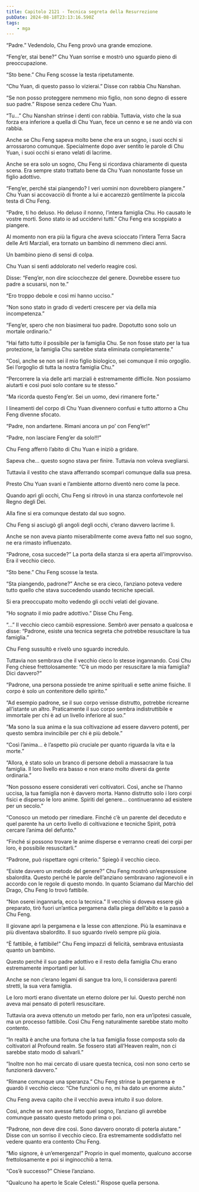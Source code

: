 ```yaml
---
title: Capitolo 2121 - Tecnica segreta della Resurrezione
pubDate: 2024-08-18T23:13:16.590Z
tags:
    - mga
---
```





“Padre.” Vedendolo, Chu Feng provò una grande emozione.

“Feng’er, stai bene?” Chu Yuan sorrise e mostrò uno sguardo pieno di preoccupazione.

“Sto bene.” Chu Feng scosse la testa ripetutamente.


“Chu Yuan, di questo passo lo vizierai.” Disse con rabbia Chu Nanshan.

“Se non posso proteggere nemmeno mio figlio, non sono degno di essere suo padre.” Rispose senza cedere Chu Yuan.


“Tu…” Chu Nanshan strinse i denti con rabbia. Tuttavia, visto che la sua forza era inferiore a quella di Chu Yuan, fece un cenno e se ne andò via con rabbia.


Anche se Chu Feng sapeva molto bene che era un sogno, i suoi occhi si arrossarono comunque. Specialmente dopo aver sentito le parole di Chu Yuan, i suoi occhi si erano velati di lacrime.


Anche se era solo un sogno, Chu Feng si ricordava chiaramente di questa scena. Era sempre stato trattato bene da Chu Yuan nonostante fosse un figlio adottivo.


“Feng’er, perché stai piangendo? I veri uomini non dovrebbero piangere.” Chu Yuan si accovacciò di fronte a lui e accarezzò gentilmente la piccola testa di Chu Feng.

“Padre, ti ho deluso. Ho deluso il nonno, l’intera famiglia Chu. Ho causato le vostre morti. Sono stato io ad uccidervi tutti.” Chu Feng era scoppiato a piangere.


Al momento non era più la figura che aveva scioccato l’intera Terra Sacra delle Arti Marziali, era tornato un bambino di nemmeno dieci anni.


Un bambino pieno di sensi di colpa.


Chu Yuan si sentì addolorato nel vederlo reagire così.


Disse: “Feng’er, non dire sciocchezze del genere. Dovrebbe essere tuo padre a scusarsi, non te.”


“Ero troppo debole e così mi hanno ucciso.”


“Non sono stato in grado di vederti crescere per via della mia incompetenza.”


“Feng’er, spero che non biasimerai tuo padre. Dopotutto sono solo un mortale ordinario.”


“Hai fatto tutto il possibile per la famiglia Chu. Se non fosse stato per la tua protezione, la famiglia Chu sarebbe stata eliminata completamente.”


“Così, anche se non sei il mio figlio biologico, sei comunque il mio orgoglio. Sei l’orgoglio di tutta la nostra famiglia Chu.”

“Percorrere la via delle arti marziali è estremamente difficile. Non possiamo aiutarti e così puoi solo contare su te stesso.”


“Ma ricorda questo Feng’er. Sei un uomo, devi rimanere forte.”


I lineamenti del corpo di Chu Yuan divennero confusi e tutto attorno a Chu Feng divenne sfocato.


“Padre, non andartene. Rimani ancora un po’ con Feng’er!”

“Padre, non lasciare Feng’er da solo!!!”


Chu Feng afferrò l’abito di Chu Yuan e iniziò a gridare.

Sapeva che… questo sogno stava per finire. Tuttavia non voleva svegliarsi.


Tuttavia il vestito che stava afferrando scomparì comunque dalla sua presa.

Presto Chu Yuan svanì e l’ambiente attorno diventò nero come la pece.


Quando aprì gli occhi, Chu Feng si ritrovò in una stanza confortevole nel Regno degli Dei.


Alla fine si era comunque destato dal suo sogno.


Chu Feng si asciugò gli angoli degli occhi, c’erano davvero lacrime lì.


Anche se non aveva pianto miserabilmente come aveva fatto nel suo sogno, ne era rimasto influenzato.


“Padrone, cosa succede?” La porta della stanza si era aperta all'improvviso. Era il vecchio cieco.


“Sto bene.” Chu Feng scosse la testa.

“Sta piangendo, padrone?” Anche se era cieco, l’anziano poteva vedere tutto quello che stava succedendo usando tecniche speciali.


Si era preoccupato molto vedendo gli occhi velati del giovane.


“Ho sognato il mio padre adottivo.” Disse Chu Feng.


“...” Il vecchio cieco cambiò espressione. Sembrò aver pensato a qualcosa e disse: “Padrone, esiste una tecnica segreta che potrebbe resuscitare la tua famiglia.”


Chu Feng sussultò e rivelò uno sguardo incredulo.


Tuttavia non sembrava che il vecchio cieco lo stesse ingannando. Così Chu Feng chiese frettolosamente: “C’è un modo per resuscitare la mia famiglia? Dici davvero?”

“Padrone, una persona possiede tre anime spirituali e sette anime fisiche. Il corpo è solo un contenitore dello spirito.”


“Ad esempio padrone, se il suo corpo venisse distrutto, potrebbe ricrearne all’istante un altro. Praticamente il suo corpo sembra indistruttibile e immortale per chi è ad un livello inferiore al suo.”


“Ma sono la sua anima e la sua coltivazione ad essere davvero potenti, per questo sembra invincibile per chi è più debole.”


“Così l’anima… è l’aspetto più cruciale per quanto riguarda la vita e la morte.”


“Allora, è stato solo un branco di persone deboli a massacrare la tua famiglia. Il loro livello era basso e non erano molto diversi da gente ordinaria.”

“Non possono essere considerati veri coltivatori. Così, anche se l’hanno uccisa, la tua famiglia non è davvero morta. Hanno distrutto solo i loro corpi fisici e disperso le loro anime. Spiriti del genere… continueranno ad esistere per un secolo.”

“Conosco un metodo per rimediare. Finché c’è un parente del deceduto e quel parente ha un certo livello di coltivazione e tecniche Spirit, potrà cercare l’anima del defunto."


“Finché si possono trovare le anime disperse e verranno creati dei corpi per loro, è possibile resuscitarli.”

“Padrone, può rispettare ogni criterio.” Spiegò il vecchio cieco.

“Esiste davvero un metodo del genere?” Chu Feng mostrò un’espressione sbalordita. Questo perché le parole dell’anziano sembravano ragionevoli e in accordo con le regole di questo mondo. In quanto Sciamano dal Marchio del Drago, Chu Feng lo trovò fattibile.


“Non oserei ingannarla, ecco la tecnica.” Il vecchio si doveva essere già preparato, tirò fuori un’antica pergamena dalla piega dell’abito e la passò a Chu Feng.


Il giovane aprì la pergamena e la lesse con attenzione. Più la esaminava e più diventava sbalordito. Il suo sguardo rivelò sempre più gioia.


“È fattibile, è fattibile!” Chu Feng impazzì di felicità, sembrava entusiasta quanto un bambino.


Questo perché il suo padre adottivo e il resto della famiglia Chu erano estremamente importanti per lui.


Anche se non c’erano legami di sangue tra loro, li considerava parenti stretti, la sua vera famiglia.

Le loro morti erano diventate un eterno dolore per lui. Questo perché non aveva mai pensato di poterli resuscitare.


Tuttavia ora aveva ottenuto un metodo per farlo, non era un’ipotesi casuale, ma un processo fattibile. Così Chu Feng naturalmente sarebbe stato molto contento.


“In realtà è anche una fortuna che la tua famiglia fosse composta solo da coltivatori al Profound realm. Se fossero stati all’Heaven realm, non ci sarebbe stato modo di salvarli.”


“Inoltre non ho mai cercato di usare questa tecnica, così non sono certo se funzionerà davvero.”


“Rimane comunque una speranza.” Chu Feng strinse la pergamena e guardò il vecchio cieco: “Che funzioni o no, mi ha dato un enorme aiuto.”


Chu Feng aveva capito che il vecchio aveva intuito il suo dolore.


Così, anche se non avesse fatto quel sogno, l’anziano gli avrebbe comunque passato questo metodo prima o poi.


“Padrone, non deve dire così. Sono davvero onorato di poterla aiutare.” Disse con un sorriso il vecchio cieco. Era estremamente soddisfatto nel vedere quanto era contento Chu Feng.


“Mio signore, è un’emergenza!” Proprio in quel momento, qualcuno accorse frettolosamente e poi si inginocchiò a terra.


“Cos’è successo?” Chiese l’anziano.

“Qualcuno ha aperto le Scale Celesti.” Rispose quella persona.

